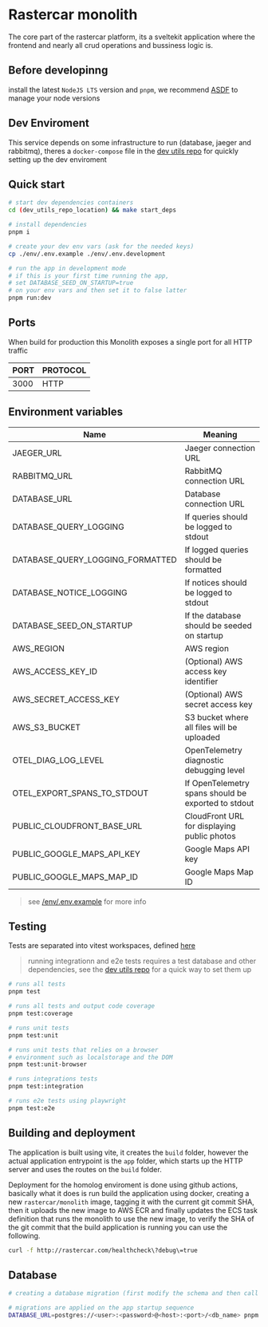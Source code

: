 # Rastercar monolith

The core part of the rastercar platform, its a sveltekit application where the frontend and nearly all crud
operations and bussiness logic is.

## Before developinng

install the latest `NodeJS LTS` version and `pnpm`, we recommend [ASDF](https://asdf-vm.com/) to manage your node versions

## Dev Enviroment

This service depends on some infrastructure to run (database, jaeger and rabbitmq), theres a `docker-compose`
file in the [dev utils repo](https://github.com/Rastercar/dev_utils) for quickly setting up the dev enviroment 

## Quick start

```bash
# start dev dependencies containers
cd (dev_utils_repo_location) && make start_deps

# install dependencies
pnpm i

# create your dev env vars (ask for the needed keys)
cp ./env/.env.example ./env/.env.development

# run the app in development mode
# if this is your first time running the app,
# set DATABASE_SEED_ON_STARTUP=true
# on your env vars and then set it to false latter
pnpm run:dev
```

## Ports

When build for production this Monolith exposes a single port for all HTTP traffic

| PORT  | PROTOCOL |
| ----- | -------- |
| 3000  | HTTP     |

## Environment variables

| Name                             | Meaning                                                                 |
|----------------------------------|-------------------------------------------------------------------------|
| JAEGER_URL                       | Jaeger connection URL                                                   |
| RABBITMQ_URL                     | RabbitMQ connection URL                                                 |
| DATABASE_URL                     | Database connection URL                                                 |
| DATABASE_QUERY_LOGGING           | If queries should be logged to stdout                                   |
| DATABASE_QUERY_LOGGING_FORMATTED | If logged queries should be formatted                                   |
| DATABASE_NOTICE_LOGGING          | If notices should be logged to stdout                                   |
| DATABASE_SEED_ON_STARTUP         | If the database should be seeded on startup                             |
| AWS_REGION                       | AWS region                                                              |
| AWS_ACCESS_KEY_ID                | (Optional) AWS access key identifier                                    |
| AWS_SECRET_ACCESS_KEY            | (Optional) AWS secret access key                                        |
| AWS_S3_BUCKET                    | S3 bucket where all files will be uploaded                              |
| OTEL_DIAG_LOG_LEVEL              | OpenTelemetry diagnostic debugging level                                |
| OTEL_EXPORT_SPANS_TO_STDOUT      | If OpenTelemetry spans should be exported to stdout                     |
| PUBLIC_CLOUDFRONT_BASE_URL       | CloudFront URL for displaying public photos                             |
| PUBLIC_GOOGLE_MAPS_API_KEY       | Google Maps API key                                                     |
| PUBLIC_GOOGLE_MAPS_MAP_ID        | Google Maps Map ID                                                      |

> see [/env/.env.example](/env/.env.example) for more info

## Testing

Tests are separated into vitest workspaces, defined [here](vitest.workspace.ts)

>running integrationn and e2e tests requires a test database and other dependencies,
see the [dev utils repo](https://github.com/Rastercar/dev_utils) for a quick way to set them up

```bash
# runs all tests
pnpm test

# runs all tests and output code coverage
pnpm test:coverage

# runs unit tests
pnpm test:unit

# runs unit tests that relies on a browser
# environment such as localstorage and the DOM
pnpm test:unit-browser

# runs integrations tests
pnpm test:integration

# runs e2e tests using playwright
pnpm test:e2e
```

## Building and deployment

The application is built using vite, it creates the `build` folder, however the actual application entrypoint
is the `app` folder, which starts up the HTTP server and uses the routes on the `build` folder.

Deployment for the homolog enviroment is done using github actions, basically what it does is run build the application
using docker, creating a new `rastercar/monolith` image, tagging it with the current git commit SHA, then it uploads
the new image to AWS ECR and finally updates the ECS task definition that runs the monolith to use the new image,
to verify the SHA of the git commit that the build application is running you can use the following.

```bash
curl -f http://rastercar.com/healthcheck\?debug\=true
```

## Database

```bash
# creating a database migration (first modify the schema and then call this command)

# migrations are applied on the app startup sequence
DATABASE_URL=postgres://<user>:<password>@<host>:<port>/<db_name> pnpm drizzle-kit generate --name=<migration_name>
```